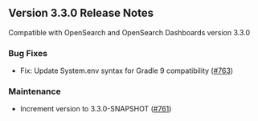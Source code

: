 ## Version 3.3.0 Release Notes

Compatible with OpenSearch and OpenSearch Dashboards version 3.3.0

### Bug Fixes
* Fix: Update System.env syntax for Gradle 9 compatibility ([#763](https://github.com/opensearch-project/asynchronous-search/pull/763))

### Maintenance
* Increment version to 3.3.0-SNAPSHOT ([#761](https://github.com/opensearch-project/asynchronous-search/pull/761))